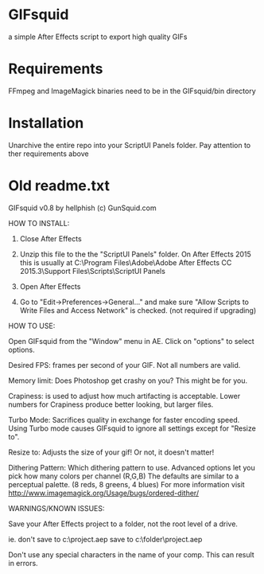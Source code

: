 # GIFsquid
a simple After Effects script to export high quality GIFs

# Requirements
FFmpeg and ImageMagick binaries need to be in the GIFsquid/bin directory

# Installation
Unarchive the entire repo into your ScriptUI Panels folder. Pay attention to ther requirements above

# Old readme.txt
GIFsquid v0.8
by hellphish (c) GunSquid.com

HOW TO INSTALL:

1. Close After Effects

2. Unzip this file to the the "ScriptUI Panels" folder.
On After Effects 2015 this is usually at C:\Program Files\Adobe\Adobe After Effects CC 2015.3\Support Files\Scripts\ScriptUI Panels

3. Open After Effects

4. Go to "Edit->Preferences->General..." and make sure "Allow Scripts to Write Files and Access Network" is checked. (not required if upgrading)



HOW TO USE:

Open GIFsquid from the "Window" menu in AE.
Click on "options" to select options.

Desired FPS:
 frames per second of your GIF. Not all numbers are valid.

Memory limit:
 Does Photoshop get crashy on you? This might be for you.

Crapiness:
 is used to adjust how much artifacting is acceptable.
Lower numbers for Crapiness produce better looking, but larger files.

Turbo Mode:
Sacrifices quality in exchange for faster encoding speed. Using Turbo mode
causes GIFsquid to ignore all settings except for "Resize to".

Resize to:
 Adjusts the size of your gif! Or not, it doesn't matter!

Dithering Pattern:
 Which dithering pattern to use. 
 Advanced options let you pick how many colors per channel (R,G,B)
	The defaults are similar to a perceptual palette. (8 reds, 8 greens, 4 blues)
	For more information visit http://www.imagemagick.org/Usage/bugs/ordered-dither/

WARNINGS/KNOWN ISSUES:

Save your After Effects project to a folder, not the root level of a drive.

ie. don't save to c:\project.aep
	save to c:\folder\project.aep
	
Don't use any special characters in the name of your comp. This can result in errors.